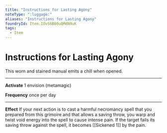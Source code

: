 ```yaml
---
title: "Instructions for Lasting Agony"
noteType: ":luggage:"
aliases: "Instructions for Lasting Agony"
foundryId: Item.IOvS6B80uQMdN9uK
tags:
  - Item
---
```


# Instructions for Lasting Agony

This worn and stained manual emits a chill when opened.

* * *

**Activate** 1 envision (metamagic)

**Frequency** once per day

* * *

**Effect** If your next action is to cast a harmful necromancy spell that you prepared from this grimoire and that allows a saving throw, you warp and twist void energy into the spell to cause intense pain. If the target fails its saving throw against the spell, it becomes [[Sickened 1]] by the pain.
